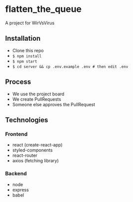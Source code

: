 # flatten_the_queue

A project for WirVsVirus

## Installation

- Clone this repo
- `$ npm install`
- `$ npm start`
- `$ cd server && cp .env.example .env # then edit .env`

## Process
- We use the project board
- We create PullRequests
- Someone else approves the PullRequest

## Technologies

### Frontend
- react (create-react-app)
- styled-components
- react-router
- axios (fetching library)

### Backend
- node
- express
- babel
